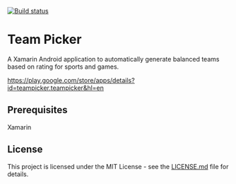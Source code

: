 [![Build status](https://johnwatson484.visualstudio.com/John%20D%20Watson/_apis/build/status/Team%20Picker)](https://johnwatson484.visualstudio.com/John%20D%20Watson/_build/latest?definitionId=11)

# Team Picker

A Xamarin Android application to automatically generate balanced teams based on rating for sports and games.

https://play.google.com/store/apps/details?id=teampicker.teampicker&hl=en

## Prerequisites

Xamarin

## License

This project is licensed under the MIT License - see the [LICENSE.md](LICENSE.md) file for details.
